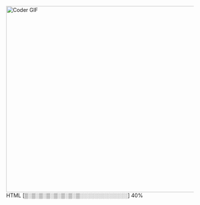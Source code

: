 [<img src="https://media.giphy.com/media/3o6ozomjwcQJpdz5p6/giphy.gif" alt="Coder GIF" width="800" height="500">](https://www.youtube.com/watch?v=0a2lv4IwZFY)
    HTML [▒░▒░▒░▒░▒░▒░▒░▒░░░░░░░░░░░░░] 40%
    